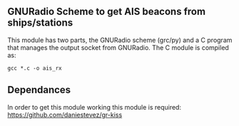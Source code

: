 ## GNURadio Scheme to get AIS beacons from ships/stations

This module has two parts, the GNURadio scheme (grc/py) and a C program that manages the output socket from GNURadio.
The C module is compiled as:

```
gcc *.c -o ais_rx
```

## Dependances

In order to get this module working this module is required: https://github.com/daniestevez/gr-kiss
